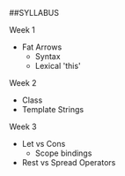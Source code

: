 ##SYLLABUS

Week 1
  - Fat Arrows 
    - Syntax
    - Lexical 'this'

Week 2
  - Class
  - Template Strings

Week 3
  - Let vs Cons
    - Scope bindings
  - Rest vs Spread Operators

